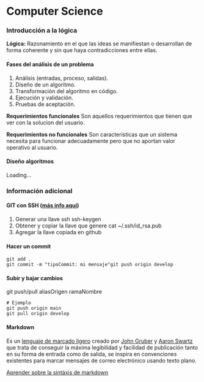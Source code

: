 # Computer Science

### Introducción a la lógica

**Lógica:** Razonamiento en el que las ideas se manifiestan o  desarrollan de forma coherente y sin que haya contradicciones entre ellas.

#### **Fases del análisis de un problema**

1. Análisis (entradas, proceso, salidas).
2. Diseño de un algoritmo.
3. Transformación del algoritmo en código.
4. Ejecución y validación.
5. Pruebas de aceptación.

**Requerimientos funcionales**
Son aquellos requerimientos que tienen que ver con la solucion del usuario.

**Requerimientos no funcionales**
Son caracteristicas que un sistema necesita para funcionar adecuadamente pero que no aportan valor operativo al usuario.


#### Diseño algoritmos

Loading...







### Información adicional

#### **GIT con SSH ([más info aquí](https://git-scm.com/book/es/v2/Git-en-el-Servidor-Generando-tu-clave-p%C3%BAblica-SSH))**

1. Generar una llave ssh
   ssh-keygen
2. Obtener y copiar la llave que genere
   cat ~/.ssh/id_rsa.pub
3. Agregar la llave copiada en github

#### **Hacer un commit**

```
git add .
git commit -m "tipoCommit: mi mensaje"git push origin develop
```

#### **Subir y bajar cambios**

git push/pull aliasOrigen ramaNombre

```
# Ejemplo
git push origin main
git pull origin develop

```


#### **Markdown**

Es un [lenguaje de marcado ligero](https://es.wikipedia.org/wiki/Lenguajes_de_marcas_ligeros "Lenguajes de marcas ligeros") creado por [John Gruber](https://en.wikipedia.org/wiki/John_Gruber "en:John Gruber") y [Aaron Swartz](https://es.wikipedia.org/wiki/Aaron_Swartz "Aaron Swartz") que trata de conseguir la máxima legibilidad y facilidad de publicación tanto en su forma de entrada como de salida, se inspira en convenciones existentes para marcar mensajes de correo electrónico usando texto plano.

[Aprender sobre la sintáxis de markdown](https://markdown.es/sintaxis-markdown/)
